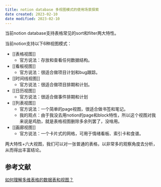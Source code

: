 ```yaml
---
title: notion database 多视图模式的使用场景探索
date created: 2023-02-10
date modified: 2023-02-10
---
```


当前notion database支持表格常见的sort和filter两大特性。  

当前notion支持以下6种视图模式：

- [[表格视图]]
	- 官方说法：存放和查看任何数据结构。
- [[看板视图]]
	- 官方说法：很适合做项目计划和bug跟踪。
- [[时间线视图]]
	- 官方说法：很适合做项目排期和计划。
- [[日历视图]]
	- 官方说法：很适合做事件排期和计划
- [[列表视图]]
	- 官方说法：一个简单的page视图，很适合做书签和笔记。
	- 我的观点：由于我没去用notion的page和block特性，所以这个视图对我来说是鸡肋，就是表格视图删除多余列罢了，没啥用。
- [[画廊视图]]
	- 官方说法：一个卡片式的网格，可用于情绪看板、索引卡和食谱。

两大特性+六大视图，我们可以对一张普通的表格，以非常多的观察角度去分析，从而得出丰富结论。

## 参考文献

[如何理解多维表格的数据表和视图？](https://www.larksuite.com/hc/zh-CN/articles/360048488253)
